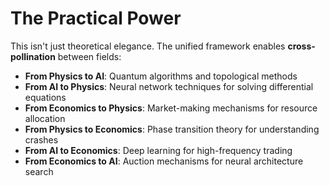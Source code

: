 # The Practical Power

This isn't just theoretical elegance. The unified framework enables **cross-pollination** between fields:

* **From Physics to AI**: Quantum algorithms and topological methods
* **From AI to Physics**: Neural network techniques for solving differential equations
* **From Economics to Physics**: Market-making mechanisms for resource allocation&#x20;
* **From Physics to Economics**: Phase transition theory for understanding crashes&#x20;
* **From AI to Economics**: Deep learning for high-frequency trading
* **From Economics to AI**: Auction mechanisms for neural architecture search
